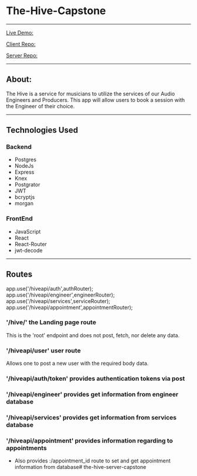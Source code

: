 # The-Hive-Capstone

---------------------------------------------------------------------------------

 [Live Demo:]() 
 
 [Client Repo:]() 

 [Server Repo:](https://github.com/AngeloThinks/the-hive-server-capstone.git) 
 
---------------------------------------------------------------------------------
## About:

The Hive is a service for musicians to utilize the services of our Audio Engineers and Producers. This app will allow users to book a session with the Engineer of their choice.

---------------------------------------------------------------------------------

## Technologies Used

### Backend

   * Postgres
   * NodeJs
   * Express
   * Knex
   * Postgrator
   * JWT
   * bcryptjs
   * morgan
   
### FrontEnd

   * JavaScript
   * React
   * React-Router
   * jwt-decode
---------------------------------------------------------------------------------

## Routes

app.use('/hiveapi/auth',authRouter);
app.use('/hiveapi/engineer',engineerRouter);
app.use('/hiveapi/services',serviceRouter);
app.use('/hiveapi/appointment',appointmentRouter);




### '/hive/' the Landing page route

This is the 'root' endpoint and does not post, fetch, nor delete any data.


### '/hiveapi/user' user route 

Allows one to post a new user with the required body data.

### '/hiveapi/auth/token' provides authentication tokens via post

###  '/hiveapi/engineer' provides get information from engineer database

### '/hiveapi/services' provides get information from services database

### '/hiveapi/appointment' provides information regarding to appointments

* Also provides :/appointment_id route to set and get appointment information from database# the-hive-server-capstone
